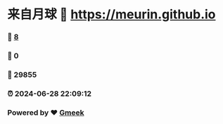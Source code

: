 # 来自月球 :link: https://meurin.github.io 
### :page_facing_up: [8](https://meurin.github.io/tag.html) 
### :speech_balloon: 0 
### :hibiscus: 29855 
### :alarm_clock: 2024-06-28 22:09:12 
### Powered by :heart: [Gmeek](https://github.com/Meekdai/Gmeek)
